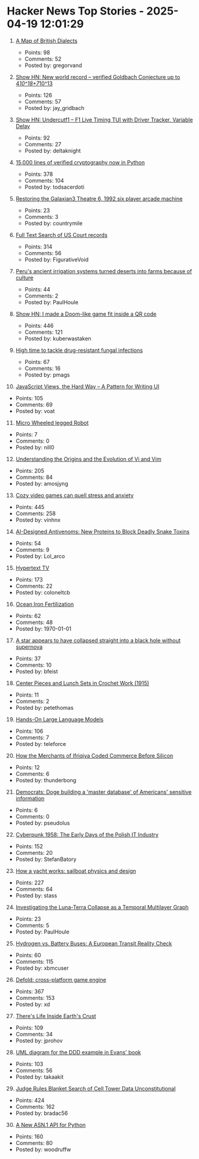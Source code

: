 # Hacker News Top Stories - 2025-04-19 12:01:29

1. [A Map of British Dialects](https://starkeycomics.com/2023/11/07/map-of-british-english-dialects/)
   - Points: 98
   - Comments: 52
   - Posted by: gregorvand

2. [Show HN: New world record – verified Goldbach Conjecture up to 4*10^18+7*10^13](https://medium.com/@jay_gridbach/grid-computing-shatters-world-record-for-goldbach-conjecture-verification-1ef3dc58a38d)
   - Points: 126
   - Comments: 57
   - Posted by: jay_gridbach

3. [Show HN: Undercutf1 – F1 Live Timing TUI with Driver Tracker, Variable Delay](https://github.com/JustAman62/undercut-f1)
   - Points: 92
   - Comments: 27
   - Posted by: deltaknight

4. [15,000 lines of verified cryptography now in Python](https://jonathan.protzenko.fr/2025/04/18/python.html)
   - Points: 378
   - Comments: 104
   - Posted by: todsacerdoti

5. [Restoring the Galaxian3 Theatre 6, 1992 six player arcade machine](https://philwip.com/2025/04/14/galaxian-3-project-revival/)
   - Points: 23
   - Comments: 3
   - Posted by: countrymile

6. [Full Text Search of US Court records](https://www.judyrecords.com/)
   - Points: 314
   - Comments: 56
   - Posted by: FigurativeVoid

7. [Peru's ancient irrigation systems turned deserts into farms because of culture](https://theconversation.com/perus-ancient-irrigation-systems-succeeded-in-turning-deserts-into-farms-because-of-the-culture-without-it-the-systems-failed-251199)
   - Points: 44
   - Comments: 2
   - Posted by: PaulHoule

8. [Show HN: I made a Doom-like game fit inside a QR code](https://github.com/Kuberwastaken/backdooms)
   - Points: 446
   - Comments: 121
   - Posted by: kuberwastaken

9. [High time to tackle drug-resistant fungal infections](https://www.nature.com/articles/d41586-025-01177-x)
   - Points: 67
   - Comments: 16
   - Posted by: pmags

10. [JavaScript Views, the Hard Way – A Pattern for Writing UI](https://github.com/matthewp/views-the-hard-way)
   - Points: 105
   - Comments: 69
   - Posted by: voat

11. [Micro Wheeled legged Robot](https://github.com/MuShibo/Micro-Wheeled_leg-Robot)
   - Points: 7
   - Comments: 0
   - Posted by: nill0

12. [Understanding the Origins and the Evolution of Vi and Vim](https://pikuma.com/blog/origins-of-vim-text-editor)
   - Points: 205
   - Comments: 84
   - Posted by: amosjyng

13. [Cozy video games can quell stress and anxiety](https://www.reuters.com/business/retail-consumer/cozy-video-games-can-quell-stress-anxiety-2025-01-27/)
   - Points: 445
   - Comments: 258
   - Posted by: vinhnx

14. [AI-Designed Antivenoms: New Proteins to Block Deadly Snake Toxins](https://plentyofroom.beehiiv.com/p/antivenoms-with-ai-designed-proteins)
   - Points: 54
   - Comments: 9
   - Posted by: Lol_arco

15. [Hypertext TV](https://hypertext.tv/)
   - Points: 173
   - Comments: 22
   - Posted by: coloneltcb

16. [Ocean Iron Fertilization](https://www.whoi.edu/know-your-ocean/ocean-topics/climate-weather/ocean-based-climate-solutions/iron-fertilization/)
   - Points: 62
   - Comments: 48
   - Posted by: 1970-01-01

17. [A star appears to have collapsed straight into a black hole without supernova](https://science.nasa.gov/missions/hubble/collapsing-star-gives-birth-to-a-black-hole/)
   - Points: 37
   - Comments: 10
   - Posted by: bfeist

18. [Center Pieces and Lunch Sets in Crochet Work (1915)](https://www.gutenberg.org/cache/epub/75880/pg75880-images.html)
   - Points: 11
   - Comments: 2
   - Posted by: petethomas

19. [Hands-On Large Language Models](https://github.com/HandsOnLLM/Hands-On-Large-Language-Models)
   - Points: 106
   - Comments: 7
   - Posted by: teleforce

20. [How the Merchants of Ifriqiya Coded Commerce Before Silicon](https://medium.com/@macvsogjc/the-forgotten-syntax-of-salt-and-gold-how-the-merchants-of-ifriqiya-coded-commerce-before-silicon-d2e8a78e09af)
   - Points: 12
   - Comments: 6
   - Posted by: thunderbong

21. [Democrats: Doge building a 'master database' of Americans' sensitive information](https://www.theverge.com/tech/652215/doge-cross-agency-master-database-sensitive-information)
   - Points: 6
   - Comments: 0
   - Posted by: pseudolus

22. [Cyberpunk 1958: The Early Days of the Polish IT Industry](https://culture.pl/en/article/cyberpunk-1958-the-early-days-of-the-polish-it-industry)
   - Points: 152
   - Comments: 20
   - Posted by: StefanBatory

23. [How a yacht works: sailboat physics and design](https://www.onemetre.net/Design/Design.htm)
   - Points: 227
   - Comments: 64
   - Posted by: stass

24. [Investigating the Luna-Terra Collapse as a Temporal Multilayer Graph](https://dl.acm.org/doi/10.1145/3726869)
   - Points: 23
   - Comments: 5
   - Posted by: PaulHoule

25. [Hydrogen vs. Battery Buses: A European Transit Reality Check](https://cleantechnica.com/2025/04/14/hydrogen-vs-battery-buses-a-european-transit-reality-check/)
   - Points: 60
   - Comments: 115
   - Posted by: xbmcuser

26. [Defold: cross-platform game engine](https://defold.com)
   - Points: 367
   - Comments: 153
   - Posted by: xd

27. [There's Life Inside Earth's Crust](https://www.noemamag.com/theres-life-inside-earths-crust/)
   - Points: 109
   - Comments: 34
   - Posted by: jprohov

28. [UML diagram for the DDD example in Evans' book](https://github.com/takaakit/uml-diagram-for-ddd-example-in-evans-book)
   - Points: 103
   - Comments: 56
   - Posted by: takaakit

29. [Judge Rules Blanket Search of Cell Tower Data Unconstitutional](https://www.404media.co/judge-rules-blanket-search-of-cell-tower-data-unconstitutional/)
   - Points: 424
   - Comments: 162
   - Posted by: bradac56

30. [A New ASN.1 API for Python](https://blog.trailofbits.com/2025/04/18/sneak-peek-a-new-asn.1-api-for-python/)
   - Points: 160
   - Comments: 80
   - Posted by: woodruffw

